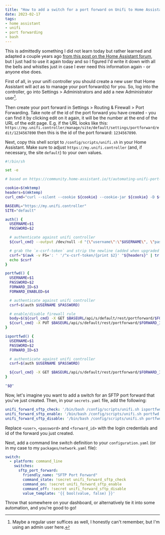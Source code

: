 ```yaml
---
title: "How to add a switch for a port forward on Unifi to Home Assistant"
date: 2023-02-17
tags:
- home assistant
- unifi
- port forwarding
- bash
---
```


This is admittedly something I did not learn today but rather learned and adapted a couple years ago [from this post on the Home Assistant forum](https://community.home-assistant.io/t/automating-unifi-port-forwarding-based-upon-presence-detection/168185), but I just had to use it again today and so I figured I'd write it down with all the bells and whistles just in case I ever need this information again - or anyone else does.

First of all, in your unifi controller you should create a new user that Home Assistant will act as to manage your port forward(s) for you. So, log into the controller, go into Settings > Administrators and add a new Administrator user[^1].

Then create your port forward in Settings > Routing & Firewall > Port Forwarding. Take note of the id of the port forward you have created - you can find it by clicking edit on it again, it will be the number at the end of the URL of the edit page. E.g. if the URL looks like this: `https://my.unifi.controller/manage/site/default/settings/portforward/edit/1234567890` then this is the id of the port forward: `1234567890`.

Next, copy this shell script to `/config/scripts/unifi.sh` in your Home Assistant. Make sure to adjust `https://my.unifi.controller` (and, if necessary, the site `default`) to your own values.

```bash
#!/bin/sh

set -e

# based on https://community.home-assistant.io/t/automating-unifi-port-forwarding-based-upon-presence-detection/168185

cookie=$(mktemp)
headers=$(mktemp)
curl_cmd="curl --silent --cookie ${cookie} --cookie-jar ${cookie} -D ${headers} --insecure"

BASEURL="https://my.unifi.controller"
SITE="default"

auth() {
  USERNAME=$1
  PASSWORD=$2

  # authenticate against unifi controller
  ${curl_cmd} --output /dev/null -d "{\"username\":\"$USERNAME\", \"password\":\"$PASSWORD\"}" $BASEURL/api/login

  # grab the `x-csrf-token` and strip the newline (added when upgraded to controller 6.1.26)
  csrf="$(awk -v FS=': ' '/^x-csrf-token/{print $2}' "${headers}" | tr -d '\r')"
  echo $csrf
}

portfwd() {
  USERNAME=$1
  PASSWORD=$2
  FORWARD_ID=$3
  FORWARD_ENABLED=$4

  # authenticate against unifi controller
  csrf=$(auth $USERNAME $PASSWORD)

  # enable/disable firewall rule
  body=$(${curl_cmd} -X GET $BASEURL/api/s/default/rest/portforward/$FORWARD_ID | jq '.data[0] | .enabled='$FORWARD_ENABLED'')
  ${curl_cmd} -X PUT $BASEURL/api/s/default/rest/portforward/$FORWARD_ID -H "Content-Type: application/json" -H "x-csrf-token: ${csrf}" -d @<(echo "$body")
}

isportfwd() {
  USERNAME=$1
  PASSWORD=$2
  FORWARD_ID=$3

  # authenticate against unifi controller
  csrf=$(auth $USERNAME $PASSWORD)

  ${curl_cmd} -X GET $BASEURL/api/s/default/rest/portforward/$FORWARD_ID | jq '.data[0].enabled'
}

"$@"
```

Now, let's imagine you want to add a switch for an SFTP port forward that you've just created. Then, in your `secrets.yaml` file, add the following:

```yaml
unifi_forward_sftp_check: '/bin/bash /config/scripts/unifi.sh isportfwd <user> <password> <forward_id>'
unifi_forward_sftp_enable: '/bin/bash /config/scripts/unifi.sh portfwd <user> <password> <forward_id> true'
unifi_forward_sftp_disable: '/bin/bash /config/scripts/unifi.sh portfwd <user> <password> <forward_id> false'
```

Replace `<user>`, `<password>` and `<forward_id>` with the login credentials and id of the forward you just created.

Next, add a command line switch definition to your `configuration.yaml` (or in my case to my `packages/network.yaml` file):

```yaml
switch:
  - platform: command_line
    switches: 
      sftp_port_forward:
        friendly_name: "SFTP Port Forward"
        command_state: !secret unifi_forward_sftp_check
        command_on: !secret unifi_forward_sftp_enable
        command_off: !secret unifi_forward_sftp_disable
        value_template: '{{ bool(value, false) }}'
```

Throw that somewhere on your dashboard, or alternatively tie it into some automation, and you're good to go!

[^1]: Maybe a regular user suffices as well, I honestly can't remember, but I'm using an admin user here.
